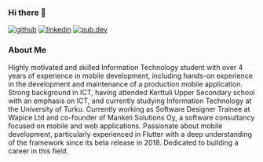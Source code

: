 ### Hi there 👋
[![github][1]][2]
[![linkedin][3]][4]
[![pub.dev][5]][6]

### About Me

Highly motivated and skilled Information Technology student with over 4 years of experience in mobile development, including hands-on experience in the development and maintenance of a production mobile application. Strong background in ICT, having attended Kerttuli Upper Secondary school with an emphasis on ICT, and currently studying Information Technology at the University of Turku. Currently working as Software Designer Trainee at Wapice Ltd and co-founder of Mankeli Solutions Oy, a software consultancy focused on mobile and web applications. Passionate about mobile development, particularly experienced in Flutter with a deep understanding of the framework since its beta release in 2018. Dedicated to building a career in this field.

[1]: https://img.shields.io/badge/github-000000?style=for-the-badge&logo=Github&logoColor=white
[2]: https://github.com/O-Hannonen
[3]: https://img.shields.io/badge/linkedIn-0A66C2?style=for-the-badge&logo=LinkedIn&logoColor=white
[4]: https://www.linkedin.com/in/o-hannonen/
[5]: https://img.shields.io/badge/pub.dev-0175C2?style=for-the-badge&logo=Dart&logoColor=white
[6]: https://pub.dev/publishers/mankeli.co/packages
